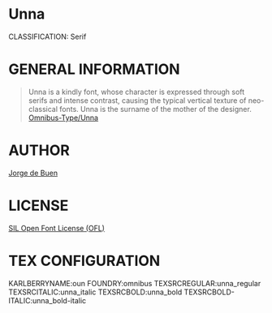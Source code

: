 Unna
====
CLASSIFICATION: Serif

GENERAL INFORMATION
===================

> Unna is a kindly font, whose character is expressed
> through soft serifs and intense contrast, causing 
> the typical vertical texture of neo-classical fonts.
> Unna is the surname of the mother of the designer.
> [Omnibus-Type/Unna](http://www.omnibus-type.com/fonts/unna.php)

AUTHOR
======
[Jorge de Buen](http://www.omnibus-type.com/fonts/unna.php)


LICENSE
=======
[SIL Open Font License (OFL)](http://scripts.sil.org/OFL)


TEX CONFIGURATION
=================
KARLBERRYNAME:oun
FOUNDRY:omnibus
TEXSRCREGULAR:unna_regular
TEXSRCITALIC:unna_italic
TEXSRCBOLD:unna_bold
TEXSRCBOLD-ITALIC:unna_bold-italic

